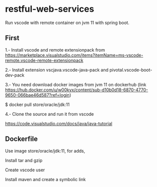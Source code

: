 # restful-web-services
Run vscode with remote container on jvm 11 with spring boot.

## First
1.- Install vscode and remote extensionpack from https://marketplace.visualstudio.com/items?itemName=ms-vscode-remote.vscode-remote-extensionpack

2.- Install extension vscjava.vscode-java-pack and pivotal.vscode-boot-dev-pack

3.- You need download docker images from jvm 11 on dockerhub (link https://hub.docker.com/u/w00kyx/content/sub-d10b0d18-6870-4770-9650-066bae46d587?ref=login)

$ docker pull store/oracle/jdk:11

4.- Clone the source and run it from vscode 

https://code.visualstudio.com/docs/java/java-tutorial


## Dockerfile

Use image store/oracle/jdk:11, for adds,  

Install tar and gzip

Create vscode user 

Install maven and create a symbolic link


